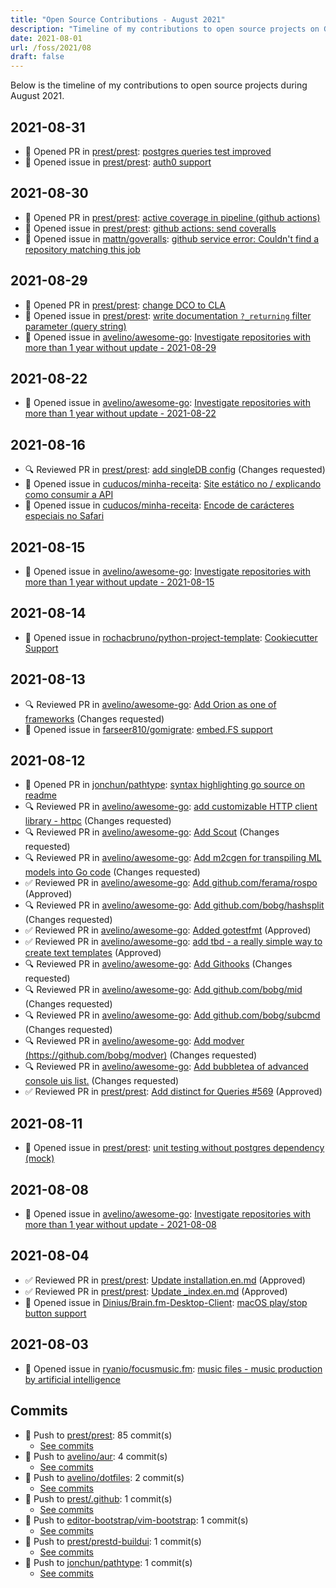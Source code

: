 ```yaml
---
title: "Open Source Contributions - August 2021"
description: "Timeline of my contributions to open source projects on GitHub during August 2021."
date: 2021-08-01
url: /foss/2021/08
draft: false
---
```


Below is the timeline of my contributions to open source projects during August 2021.

## 2021-08-31

- 🔀 Opened PR in [prest/prest](https://github.com/prest/prest): [postgres queries test improved](https://github.com/prest/prest/pull/594)
- 🐛 Opened issue in [prest/prest](https://github.com/prest/prest): [auth0 support](https://github.com/prest/prest/issues/595)

## 2021-08-30

- 🔀 Opened PR in [prest/prest](https://github.com/prest/prest): [active coverage in pipeline (github actions)](https://github.com/prest/prest/pull/592)
- 🐛 Opened issue in [prest/prest](https://github.com/prest/prest): [github actions: send coveralls](https://github.com/prest/prest/issues/593)
- 🐛 Opened issue in [mattn/goveralls](https://github.com/mattn/goveralls): [github service error: Couldn't find a repository matching this job](https://github.com/mattn/goveralls/issues/203)

## 2021-08-29

- 🔀 Opened PR in [prest/prest](https://github.com/prest/prest): [change DCO to CLA](https://github.com/prest/prest/pull/589)
- 🐛 Opened issue in [prest/prest](https://github.com/prest/prest): [write documentation `?_returning` filter parameter (query string)](https://github.com/prest/prest/issues/591)
- 🐛 Opened issue in [avelino/awesome-go](https://github.com/avelino/awesome-go): [Investigate repositories with more than 1 year without update - 2021-08-29](https://github.com/avelino/awesome-go/issues/3724)

## 2021-08-22

- 🐛 Opened issue in [avelino/awesome-go](https://github.com/avelino/awesome-go): [Investigate repositories with more than 1 year without update - 2021-08-22](https://github.com/avelino/awesome-go/issues/3713)

## 2021-08-16

- 🔍 Reviewed PR in [prest/prest](https://github.com/prest/prest): [add singleDB config](https://github.com/prest/prest/pull/584#pullrequestreview-730970776) (Changes requested)
- 🐛 Opened issue in [cuducos/minha-receita](https://github.com/cuducos/minha-receita): [Site estático no / explicando como consumir a API](https://github.com/cuducos/minha-receita/issues/42)
- 🐛 Opened issue in [cuducos/minha-receita](https://github.com/cuducos/minha-receita): [Encode de carácteres especiais no Safari](https://github.com/cuducos/minha-receita/issues/41)

## 2021-08-15

- 🐛 Opened issue in [avelino/awesome-go](https://github.com/avelino/awesome-go): [Investigate repositories with more than 1 year without update - 2021-08-15](https://github.com/avelino/awesome-go/issues/3708)

## 2021-08-14

- 🐛 Opened issue in [rochacbruno/python-project-template](https://github.com/rochacbruno/python-project-template): [Cookiecutter Support ](https://github.com/rochacbruno/python-project-template/issues/1)

## 2021-08-13

- 🔍 Reviewed PR in [avelino/awesome-go](https://github.com/avelino/awesome-go): [Add Orion as one of frameworks](https://github.com/avelino/awesome-go/pull/3665#pullrequestreview-729787937) (Changes requested)
- 🐛 Opened issue in [farseer810/gomigrate](https://github.com/farseer810/gomigrate): [embed.FS support](https://github.com/farseer810/gomigrate/issues/1)

## 2021-08-12

- 🔀 Opened PR in [jonchun/pathtype](https://github.com/jonchun/pathtype): [syntax highlighting go source on readme](https://github.com/jonchun/pathtype/pull/1)
- 🔍 Reviewed PR in [avelino/awesome-go](https://github.com/avelino/awesome-go): [add customizable HTTP client library - httpc](https://github.com/avelino/awesome-go/pull/3700#pullrequestreview-728470543) (Changes requested)
- 🔍 Reviewed PR in [avelino/awesome-go](https://github.com/avelino/awesome-go): [Add Scout](https://github.com/avelino/awesome-go/pull/3698#pullrequestreview-728469600) (Changes requested)
- 🔍 Reviewed PR in [avelino/awesome-go](https://github.com/avelino/awesome-go): [Add m2cgen for transpiling ML models into Go code](https://github.com/avelino/awesome-go/pull/3692#pullrequestreview-728465303) (Changes requested)
- ✅ Reviewed PR in [avelino/awesome-go](https://github.com/avelino/awesome-go): [Add github.com/ferama/rospo](https://github.com/avelino/awesome-go/pull/3689#pullrequestreview-728460504) (Approved)
- 🔍 Reviewed PR in [avelino/awesome-go](https://github.com/avelino/awesome-go): [Add github.com/bobg/hashsplit](https://github.com/avelino/awesome-go/pull/3684#pullrequestreview-728453063) (Changes requested)
- ✅ Reviewed PR in [avelino/awesome-go](https://github.com/avelino/awesome-go): [Added gotestfmt](https://github.com/avelino/awesome-go/pull/3681#pullrequestreview-728451838) (Approved)
- ✅ Reviewed PR in [avelino/awesome-go](https://github.com/avelino/awesome-go): [add tbd - a really simple way to create text templates](https://github.com/avelino/awesome-go/pull/3679#pullrequestreview-728439254) (Approved)
- 🔍 Reviewed PR in [avelino/awesome-go](https://github.com/avelino/awesome-go): [Add Githooks](https://github.com/avelino/awesome-go/pull/3676#pullrequestreview-728437155) (Changes requested)
- 🔍 Reviewed PR in [avelino/awesome-go](https://github.com/avelino/awesome-go): [Add github.com/bobg/mid](https://github.com/avelino/awesome-go/pull/3675#pullrequestreview-728435166) (Changes requested)
- 🔍 Reviewed PR in [avelino/awesome-go](https://github.com/avelino/awesome-go): [Add github.com/bobg/subcmd](https://github.com/avelino/awesome-go/pull/3674#pullrequestreview-728433620) (Changes requested)
- 🔍 Reviewed PR in [avelino/awesome-go](https://github.com/avelino/awesome-go): [Add modver (https://github.com/bobg/modver)](https://github.com/avelino/awesome-go/pull/3673#pullrequestreview-728429227) (Changes requested)
- 🔍 Reviewed PR in [avelino/awesome-go](https://github.com/avelino/awesome-go): [Add bubbletea of advanced console uis list.](https://github.com/avelino/awesome-go/pull/3671#pullrequestreview-728426927) (Changes requested)
- ✅ Reviewed PR in [prest/prest](https://github.com/prest/prest): [Add distinct for Queries #569](https://github.com/prest/prest/pull/576#pullrequestreview-728719209) (Approved)

## 2021-08-11

- 🐛 Opened issue in [prest/prest](https://github.com/prest/prest): [unit testing without postgres dependency (mock)](https://github.com/prest/prest/issues/579)

## 2021-08-08

- 🐛 Opened issue in [avelino/awesome-go](https://github.com/avelino/awesome-go): [Investigate repositories with more than 1 year without update - 2021-08-08](https://github.com/avelino/awesome-go/issues/3696)

## 2021-08-04

- ✅ Reviewed PR in [prest/prest](https://github.com/prest/prest): [Update installation.en.md](https://github.com/prest/prest/pull/574#pullrequestreview-722517757) (Approved)
- ✅ Reviewed PR in [prest/prest](https://github.com/prest/prest): [Update _index.en.md](https://github.com/prest/prest/pull/575#pullrequestreview-722517134) (Approved)
- 🐛 Opened issue in [Dinius/Brain.fm-Desktop-Client](https://github.com/Dinius/Brain.fm-Desktop-Client): [macOS play/stop button support](https://github.com/Dinius/Brain.fm-Desktop-Client/issues/28)

## 2021-08-03

- 🐛 Opened issue in [ryanio/focusmusic.fm](https://github.com/ryanio/focusmusic.fm): [music files - music production by artificial intelligence](https://github.com/ryanio/focusmusic.fm/issues/24)

## Commits

- 🔨 Push to [prest/prest](https://github.com/prest/prest): 85 commit(s)
  - [See commits](https://github.com/prest/prest/commits?author=avelino&since=2021-08-01T00:00:00Z&until=2021-08-31T23:59:59Z)
- 🔨 Push to [avelino/aur](https://github.com/avelino/aur): 4 commit(s)
  - [See commits](https://github.com/avelino/aur/commits?author=avelino&since=2021-08-01T00:00:00Z&until=2021-08-31T23:59:59Z)
- 🔨 Push to [avelino/dotfiles](https://github.com/avelino/dotfiles): 2 commit(s)
  - [See commits](https://github.com/avelino/dotfiles/commits?author=avelino&since=2021-08-01T00:00:00Z&until=2021-08-31T23:59:59Z)
- 🔨 Push to [prest/.github](https://github.com/prest/.github): 1 commit(s)
  - [See commits](https://github.com/prest/.github/commits?author=avelino&since=2021-08-01T00:00:00Z&until=2021-08-31T23:59:59Z)
- 🔨 Push to [editor-bootstrap/vim-bootstrap](https://github.com/editor-bootstrap/vim-bootstrap): 1 commit(s)
  - [See commits](https://github.com/editor-bootstrap/vim-bootstrap/commits?author=avelino&since=2021-08-01T00:00:00Z&until=2021-08-31T23:59:59Z)
- 🔨 Push to [prest/prestd-buildui](https://github.com/prest/prestd-buildui): 1 commit(s)
  - [See commits](https://github.com/prest/prestd-buildui/commits?author=avelino&since=2021-08-01T00:00:00Z&until=2021-08-31T23:59:59Z)
- 🔨 Push to [jonchun/pathtype](https://github.com/jonchun/pathtype): 1 commit(s)
  - [See commits](https://github.com/jonchun/pathtype/commits?author=avelino&since=2021-08-01T00:00:00Z&until=2021-08-31T23:59:59Z)

